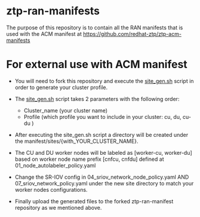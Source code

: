 # ztp-ran-manifests
The purpose of this repository is to contain all the RAN manifests that is used with the ACM manifest at https://github.com/redhat-ztp/ztp-acm-manifests

# For external use with ACM manifest
- You will need to fork this repository and execute the [site_gen.sh](https://github.com/redhat-ztp/ztp-ran-manifests/blob/main/site_gen.sh) script in order to generate your cluster profile.

- The [site_gen.sh](https://github.com/redhat-ztp/ztp-ran-manifests/blob/main/site_gen.sh) script takes 2 parameters with the following order: 
    - Cluster_name (your cluster name)
    - Profile (which profile you want to include in your cluster: cu, du, cu-du )

- After executing the site_gen.sh script a directory will be created under the manifest/sites/{with_YOUR_CLUSTER_NAME}.

- The CU and DU worker nodes will be labeled as [worker-cu, worker-du] based on worker node name prefix [cnfcu, cnfdu] defined at 01_node_autolabeler_policy.yaml

- Change the SR-IOV config in 04_sriov_network_node_policy.yaml AND 07_sriov_network_policy.yaml under the new site directory to match your worker nodes configurations.

- Finally upload the generated files to the forked ztp-ran-manifest repository as we mentioned above.